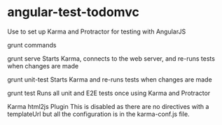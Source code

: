angular-test-todomvc
====================

Use to set up Karma and Protractor for testing with AngularJS


grunt commands

grunt serve
Starts Karma, connects to the web server, and re-runs tests when changes are made

grunt unit-test
Starts Karma and re-runs tests when changes are made

grunt test
Runs all unit and E2E tests once using Karma and Protractor

Karma html2js Plugin
This is disabled as there are no directives with a templateUrl but all the configuration is in the karma-conf.js file.